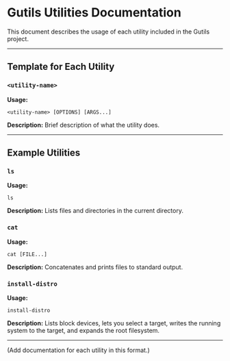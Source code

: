 # Gutils Utilities Documentation

This document describes the usage of each utility included in the Gutils project.

---

## Template for Each Utility

### `<utility-name>`

**Usage:**
```
<utility-name> [OPTIONS] [ARGS...]
```

**Description:**
Brief description of what the utility does.

---

## Example Utilities

### `ls`
**Usage:**
```
ls
```
**Description:**
Lists files and directories in the current directory.

### `cat`
**Usage:**
```
cat [FILE...]
```
**Description:**
Concatenates and prints files to standard output.

### `install-distro`
**Usage:**
```
install-distro
```
**Description:**
Lists block devices, lets you select a target, writes the running system to the target, and expands the root filesystem.

---

(Add documentation for each utility in this format.) 